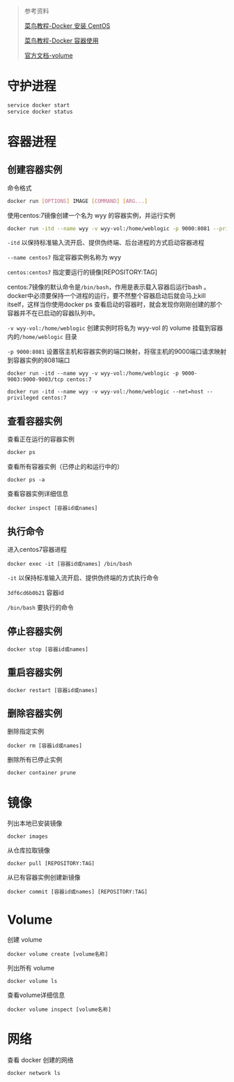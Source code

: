 > 参考资料
>
> [菜鸟教程-Docker 安装 CentOS](https://www.runoob.com/docker/docker-install-centos.html)
>
> [菜鸟教程-Docker 容器使用](https://www.runoob.com/docker/docker-container-usage.html)
>
> [官方文档-volume](https://docs.docker.com/storage/volumes/)

# 守护进程

```sh
service docker start
service docker status
```



# 容器进程

## 创建容器实例

命令格式

```bash
docker run [OPTIONS] IMAGE [COMMAND] [ARG...]
```

使用centos:7镜像创建一个名为 wyy 的容器实例，并运行实例

```bash
docker run -itd --name wyy -v wyy-vol:/home/weblogic -p 9000:8081 --privileged centos:7
```

`-itd` 以保持标准输入流开启、提供伪终端、后台进程的方式启动容器进程

`--name centos7` 指定容器实例名称为 wyy

`centos:centos7` 指定要运行的镜像[REPOSITORY:TAG]

centos:7镜像的默认命令是`/bin/bash`，作用是表示载入容器后运行bash 。docker中必须要保持一个进程的运行，要不然整个容器启动后就会马上kill itself，这样当你使用docker ps 查看启动的容器时，就会发现你刚刚创建的那个容器并不在已启动的容器队列中。

`-v wyy-vol:/home/weblogic` 创建实例时将名为 wyy-vol 的 volume 挂载到容器内的`/home/weblogic` 目录

`-p 9000:8081` 设置宿主机和容器实例的端口映射，将宿主机的9000端口请求映射到容器实例的8081端口

```
docker run -itd --name wyy -v wyy-vol:/home/weblogic -p 9000-9003:9000-9003/tcp centos:7
```



```
docker run -itd --name wyy -v wyy-vol:/home/weblogic --net=host --privileged centos:7
```



## 查看容器实例

查看正在运行的容器实例

```sh
docker ps
```

查看所有容器实例（已停止的和运行中的）

```
docker ps -a
```

查看容器实例详细信息

```
docker inspect [容器id或names]
```



## 执行命令

进入centos7容器进程

```
docker exec -it [容器id或names] /bin/bash
```

`-it` 以保持标准输入流开启、提供伪终端的方式执行命令

`3df6cd6b0b21` 容器id

`/bin/bash` 要执行的命令

## 停止容器实例

```
docker stop [容器id或names]
```

## 重启容器实例

```
docker restart [容器id或names]
```

## 删除容器实例

删除指定实例

```
docker rm [容器id或names]
```

删除所有已停止实例

```
docker container prune
```



# 镜像

列出本地已安装镜像

```
docker images
```

从仓库拉取镜像

```
docker pull [REPOSITORY:TAG]
```

从已有容器实例创建新镜像

```
docker commit [容器id或names] [REPOSITORY:TAG]
```



# Volume

创建 volume

```
docker volume create [volume名称]
```

列出所有 volume

```
docker volume ls
```

查看volume详细信息

```
docker volume inspect [volume名称]
```



# 网络

查看 docker 创建的网络

```
docker network ls
```


